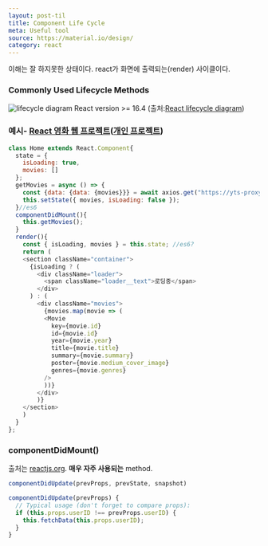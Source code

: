 ```yaml
---
layout: post-til
title: Component Life Cycle
meta: Useful tool
source: https://material.io/design/
category: react
---
```

이해는 잘 하지못한 상태이다. react가 화면에 출력되는(render) 사이클이다.

### Commonly Used Lifecycle Methods 
![lifecycle diagram]({{site.baseurl/}}/img/21-08-28-react-1.png)
React version >= 16.4 (출처:[React lifecycle diagram](https://projects.wojtekmaj.pl/react-lifecycle-methods-diagram/))

### 예시- [React 영화 웹 프로젝트](https://tomlim2.github.io/movie_2019v/)([개인 프로젝트](http://localhost:4000/project/2021/08/25/react-movie.html))

```js
class Home extends React.Component{
  state = {
    isLoading: true,
    movies: []
  };
  getMovies = async () => {
    const {data: {data: {movies}}} = await axios.get("https://yts-proxy.now.sh/list_movies.json?sort_by=rating")
    this.setState({ movies, isLoading: false });
  }//es6
  componentDidMount(){
    this.getMovies();
  }
  render(){
    const { isLoading, movies } = this.state; //es6?
    return (
    <section className="container">
      {isLoading ? (
        <div className="loader">
          <span className="loader__text">로딩중</span>  
        </div>
      ) : (
        <div className="movies">
          {movies.map(movie => (
          <Movie
            key={movie.id}
            id={movie.id} 
            year={movie.year} 
            title={movie.title} 
            summary={movie.summary} 
            poster={movie.medium_cover_image} 
            genres={movie.genres} 
          />
          ))}
        </div>
        )}
    </section>
    )
  }
};
```


### componentDidMount()
출처는 [reactjs.org](https://reactjs.org/docs/react-component.html#componentdidupdate). **매우 자주 사용되는** method.

```js
componentDidUpdate(prevProps, prevState, snapshot)
```

```js
componentDidUpdate(prevProps) {
  // Typical usage (don't forget to compare props):
  if (this.props.userID !== prevProps.userID) {
    this.fetchData(this.props.userID);
  }
}
```